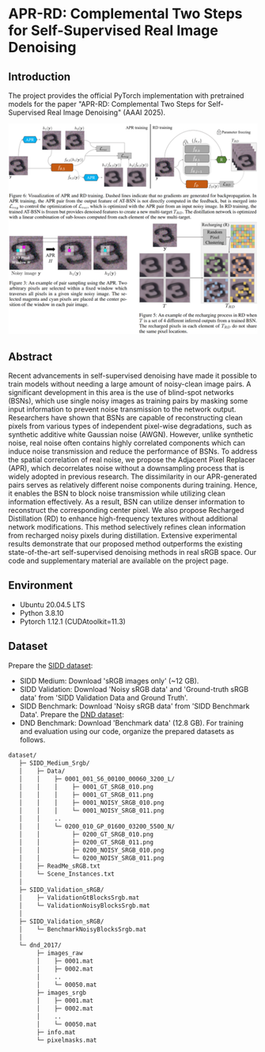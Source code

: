 # APR-RD: Complemental Two Steps for Self-Supervised Real Image Denoising

## Introduction
The project provides the official PyTorch implementation with pretrained models for the paper "APR-RD: Complemental Two Steps for Self-Supervised Real Image Denoising" (AAAI 2025).    

<p align="center"><img src="figure/Methodology.png" width="950"></p>

## Abstract
Recent advancements in self-supervised denoising have made it possible to train models without needing a large amount of noisy-clean image pairs. A significant development in this area is the use of blind-spot networks (BSNs), which use single noisy images as training pairs by masking some input information to prevent noise transmission to the network output. Researchers have shown that BSNs are capable of reconstructing clean pixels from various types of independent pixel-wise degradations, such as synthetic additive white Gaussian noise (AWGN). However, unlike synthetic noise, real noise often contains highly correlated components which can induce noise transmission and reduce the performance of BSNs. To address the spatial correlation of real noise, we propose the Adjacent Pixel Replacer (APR), which decorrelates noise without a downsampling process that is widely adopted in previous research. The dissimilarity in our APR-generated pairs serves as relatively different noise components during training. Hence, it enables the BSN to block noise transmission while utilizing clean information effectively. As a result, BSN can utilize denser information to reconstruct the corresponding center pixel. We also propose Recharged Distillation (RD) to enhance high-frequency textures without additional network modifications. This method selectively refines clean information from recharged noisy pixels during distillation. Extensive experimental results demonstrate that our proposed method outperforms the existing state-of-the-art self-supervised denoising methods in real sRGB space. Our code and supplementary material are available on the project page.

## Environment
- Ubuntu 20.04.5 LTS
- Python 3.8.10
- Pytorch 1.12.1 (CUDAtoolkit=11.3)

## Dataset
Prepare the [SIDD dataset](https://abdokamel.github.io/sidd/): 
- SIDD Medium: Download 'sRGB images only' (~12 GB).
- SIDD Validation: Download 'Noisy sRGB data' and 'Ground-truth sRGB data' from 'SIDD Validation Data and Ground Truth'.
- SIDD Benchmark: Download 'Noisy sRGB data' from 'SIDD Benchmark Data'.
Prepare the [DND dataset](https://noise.visinf.tu-darmstadt.de/downloads/):
- DND Benchmark: Download 'Benchmark data' (12.8 GB).
For training and evaluation using our code, organize the prepared datasets as follows.
```
dataset/
   ├─ SIDD_Medium_Srgb/
   │    ├─ Data/
   │    │    ├─ 0001_001_S6_00100_00060_3200_L/
   │    │    │    ├─ 0001_GT_SRGB_010.png
   │    │    │    ├─ 0001_GT_SRGB_011.png
   │    │    │    ├─ 0001_NOISY_SRGB_010.png
   │    │    │    └─ 0001_NOISY_SRGB_011.png
   │    │    ..
   │    │    └─ 0200_010_GP_01600_03200_5500_N/
   │    │         ├─ 0200_GT_SRGB_010.png
   │    │         ├─ 0200_GT_SRGB_011.png
   │    │         ├─ 0200_NOISY_SRGB_010.png
   │    │         └─ 0200_NOISY_SRGB_011.png
   │    ├─ ReadMe_sRGB.txt
   │    └─ Scene_Instances.txt
   │
   ├─ SIDD_Validation_sRGB/
   │    ├─ ValidationGtBlocksSrgb.mat
   │    └─ ValidationNoisyBlocksSrgb.mat
   │
   ├─ SIDD_Validation_sRGB/
   │    └─ BenchmarkNoisyBlocksSrgb.mat
   │
   └─ dnd_2017/
        ├─ images_raw
        │    ├─ 0001.mat
        │    ├─ 0002.mat
        │    ..
        │    └─ 00050.mat
        ├─ images_srgb
        │    ├─ 0001.mat
        │    ├─ 0002.mat
        │    ..
        │    └─ 00050.mat
        ├─ info.mat
        └─ pixelmasks.mat
```
